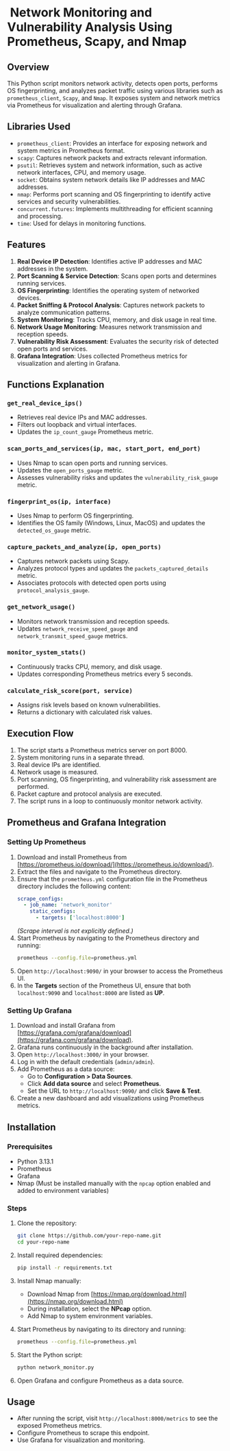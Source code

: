 #  Network Monitoring and Vulnerability Analysis Using Prometheus, Scapy, and Nmap

## Overview

This Python script monitors network activity, detects open ports, performs OS fingerprinting, and analyzes packet traffic using various libraries such as `prometheus_client`, `Scapy`, and `Nmap`. It exposes system and network metrics via Prometheus for visualization and alerting through Grafana.

## Libraries Used

- `prometheus_client`: Provides an interface for exposing network and system metrics in Prometheus format.
- `scapy`: Captures network packets and extracts relevant information.
- `psutil`: Retrieves system and network information, such as active network interfaces, CPU, and memory usage.
- `socket`: Obtains system network details like IP addresses and MAC addresses.
- `nmap`: Performs port scanning and OS fingerprinting to identify active services and security vulnerabilities.
- `concurrent.futures`: Implements multithreading for efficient scanning and processing.
- `time`: Used for delays in monitoring functions.

## Features

1. **Real Device IP Detection**: Identifies active IP addresses and MAC addresses in the system.
2. **Port Scanning & Service Detection**: Scans open ports and determines running services.
3. **OS Fingerprinting**: Identifies the operating system of networked devices.
4. **Packet Sniffing & Protocol Analysis**: Captures network packets to analyze communication patterns.
5. **System Monitoring**: Tracks CPU, memory, and disk usage in real time.
6. **Network Usage Monitoring**: Measures network transmission and reception speeds.
7. **Vulnerability Risk Assessment**: Evaluates the security risk of detected open ports and services.
8. **Grafana Integration**: Uses collected Prometheus metrics for visualization and alerting in Grafana.

## Functions Explanation

### `get_real_device_ips()`

- Retrieves real device IPs and MAC addresses.
- Filters out loopback and virtual interfaces.
- Updates the `ip_count_gauge` Prometheus metric.

### `scan_ports_and_services(ip, mac, start_port, end_port)`

- Uses Nmap to scan open ports and running services.
- Updates the `open_ports_gauge` metric.
- Assesses vulnerability risks and updates the `vulnerability_risk_gauge` metric.

### `fingerprint_os(ip, interface)`

- Uses Nmap to perform OS fingerprinting.
- Identifies the OS family (Windows, Linux, MacOS) and updates the `detected_os_gauge` metric.

### `capture_packets_and_analyze(ip, open_ports)`

- Captures network packets using Scapy.
- Analyzes protocol types and updates the `packets_captured_details` metric.
- Associates protocols with detected open ports using `protocol_analysis_gauge`.

### `get_network_usage()`

- Monitors network transmission and reception speeds.
- Updates `network_receive_speed_gauge` and `network_transmit_speed_gauge` metrics.

### `monitor_system_stats()`

- Continuously tracks CPU, memory, and disk usage.
- Updates corresponding Prometheus metrics every 5 seconds.

### `calculate_risk_score(port, service)`

- Assigns risk levels based on known vulnerabilities.
- Returns a dictionary with calculated risk values.

## Execution Flow

1. The script starts a Prometheus metrics server on port 8000.
2. System monitoring runs in a separate thread.
3. Real device IPs are identified.
4. Network usage is measured.
5. Port scanning, OS fingerprinting, and vulnerability risk assessment are performed.
6. Packet capture and protocol analysis are executed.
7. The script runs in a loop to continuously monitor network activity.

## Prometheus and Grafana Integration

### **Setting Up Prometheus**

1. Download and install Prometheus from [https://prometheus.io/download/](https://prometheus.io/download/).
2. Extract the files and navigate to the Prometheus directory.
3. Ensure that the `prometheus.yml` configuration file in the Prometheus directory includes the following content:
   ```yaml
   scrape_configs:
     - job_name: 'network_monitor'
       static_configs:
         - targets: ['localhost:8000']
   ```
   *(Scrape interval is not explicitly defined.)*
4. Start Prometheus by navigating to the Prometheus directory and running:
   ```sh
   prometheus --config.file=prometheus.yml
   ```
5. Open `http://localhost:9090/` in your browser to access the Prometheus UI.
6. In the **Targets** section of the Prometheus UI, ensure that both `localhost:9090` and `localhost:8000` are listed as **UP**.

### **Setting Up Grafana**

1. Download and install Grafana from [https://grafana.com/grafana/download](https://grafana.com/grafana/download).
2. Grafana runs continuously in the background after installation.
3. Open `http://localhost:3000/` in your browser.
4. Log in with the default credentials (`admin/admin`).
5. Add Prometheus as a data source:
   - Go to **Configuration > Data Sources**.
   - Click **Add data source** and select **Prometheus**.
   - Set the URL to `http://localhost:9090/` and click **Save & Test**.
6. Create a new dashboard and add visualizations using Prometheus metrics.

## Installation

### Prerequisites

- Python 3.13.1
- Prometheus
- Grafana
- Nmap (Must be installed manually with the `npcap` option enabled and added to environment variables)

### Steps

1. Clone the repository:

   ```sh
   git clone https://github.com/your-repo-name.git
   cd your-repo-name
   ```

2. Install required dependencies:

   ```sh
   pip install -r requirements.txt
   ```

3. Install Nmap manually:

   - Download Nmap from [https://nmap.org/download.html](https://nmap.org/download.html)
   - During installation, select the **NPcap** option.
   - Add Nmap to system environment variables.

4. Start Prometheus by navigating to its directory and running:

   ```sh
   prometheus --config.file=prometheus.yml
   ```

5. Start the Python script:

   ```sh
   python network_monitor.py
   ```

6. Open Grafana and configure Prometheus as a data source.

## Usage

- After running the script, visit `http://localhost:8000/metrics` to see the exposed Prometheus metrics.
- Configure Prometheus to scrape this endpoint.
- Use Grafana for visualization and monitoring.


